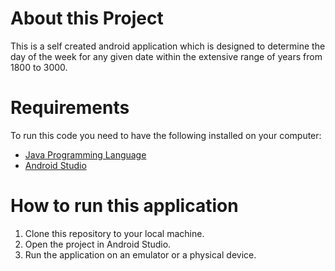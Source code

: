 # About this Project
This is a self created android application which is designed to determine the day of the week for any given date within the extensive range of years from 1800 to 3000.

# Requirements
To run this code you need to have the following installed on your computer:
  * [Java Programming Language](https://www.java.com/en/download/)
  * [Android Studio](https://developer.android.com/studio)


# How to run this application
1. Clone this repository to your local machine.
2. Open the project in Android Studio.
3. Run the application on an emulator or a physical device.